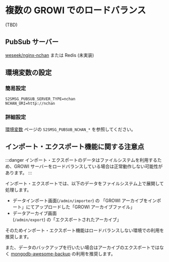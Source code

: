 # 複数の GROWI でのロードバランス

(TBD)

## PubSub サーバー

[weseek/nginx-nchan](https://hub.docker.com/repository/docker/weseek/nginx-nchan/) または Redis (未実装)

## 環境変数の設定

### 簡易設定

```
S2SMSG_PUBSUB_SERVER_TYPE=nchan
NCHAN_URI=http://nchan
```

### 詳細設定

[環境変数](./env-vars.md) ページの `S2SMSG_PUBSUB_NCHAN_*` を参照してください。

## インポート・エクスポート機能に関する注意点

:::danger
インポート・エクスポートのデータはファイルシステムを利用するため、GROWI サーバーをロードバランスしている場合は正常動作しない可能性があります。
:::

インポート・エクスポートでは、以下のデータをファイルシステム上で展開して処理します。

- データインポート画面(`/admin/importer`) の 「GROWI アーカイブをインポート」にてアップロードした「GROWI アーカイブファイル」
- データアーカイブ画面(`/admin/export`) の「エクスポートされたアーカイブ」

そのためインポート・エクスポート機能はロードバランスしない環境での利用を推奨します。

また、データのバックアップを行いたい場合はアーカイブのエクスポートではなく [mongodb-awesome-backup](./mongodb-backup.md) の利用を推奨します。
